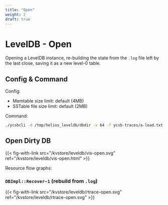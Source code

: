 ```yaml
---
title: "Open"
weight: 2
draft: true
---
```


# LevelDB - Open

Opening a LevelDB instance, re-building the state from the `.log` file left by the last close, saving it as a new level-0 table.


## Config & Command

Config:

- Memtable size limit: default (4MB)
- SSTable file size limit: default (2MB)

Command:

```bash
./ycsbcli -d /tmp/helios_leveldb/dbdir -v 64 -f ycsb-traces/a-load.txt
```


## Open Dirty DB

{{< fig-with-link src="/kvstore/leveldb/vis-open.svg" ref="/kvstore/leveldb/vis-open.html" >}}

Resource flow graphs:

### `DBImpl::Recover~1` (rebuild from `.log`)

{{< fig-with-link src="/kvstore/leveldb/rtrace-open.svg" ref="/kvstore/leveldb/rtrace-open.svg" >}}
